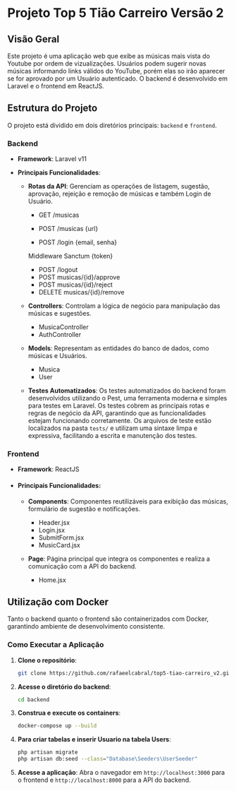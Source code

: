 # Projeto Top 5 Tião Carreiro Versão 2

## Visão Geral
Este projeto é uma aplicação web que exibe as músicas mais vista do Youtube por ordem de vizualizações. Usuários podem sugerir novas músicas informando links válidos do YouTube, porém elas so irão aparecer se for aprovado por um Usuário autenticado. O backend é desenvolvido em Laravel e o frontend em ReactJS.

## Estrutura do Projeto
O projeto está dividido em dois diretórios principais: `backend` e `frontend`.

### Backend
- **Framework**: Laravel v11

- **Principais Funcionalidades**:

  - **Rotas da API**: Gerenciam as operações de listagem, sugestão, aprovação, rejeição e remoção de músicas e também Login de Usuário.
      - GET /musicas
      - POST /musicas {url}

      - POST /login {email, senha}

      Middleware Sanctum {token}
      - POST /logout
      - POST musicas/{id}/approve
      - POST musicas/{id}/reject
      - DELETE musicas/{id}/remove

  - **Controllers**: Controlam a lógica de negócio para manipulação das músicas e sugestões.
      - MusicaController
      - AuthController

  - **Models**: Representam as entidades do banco de dados, como músicas e Usuários.
      - Musica
      - User
  
  - **Testes Automatizados**: Os testes automatizados do backend foram desenvolvidos utilizando o Pest, uma ferramenta moderna e simples para testes em Laravel. Os testes cobrem as principais rotas e regras de negócio da API, garantindo que as funcionalidades estejam funcionando corretamente. Os arquivos de teste estão localizados na pasta `tests/` e utilizam uma sintaxe limpa e expressiva, facilitando a escrita e manutenção dos testes.

### Frontend
- **Framework**: ReactJS

- #### Principais Funcionalidades:

   - **Components**: Componentes reutilizáveis para exibição das músicas, formulário de sugestão e notificações.
      - Header.jsx
      - Login.jsx
      - SubmitForm.jsx  
      - MusicCard.jsx

   - **Page**: Página principal que integra os componentes e realiza a comunicação com a API do backend.
      - Home.jsx

## Utilização com Docker
Tanto o backend quanto o frontend são containerizados com Docker, garantindo ambiente de desenvolvimento consistente.

### Como Executar a Aplicação
1. **Clone o repositório**:
   ```bash
   git clone https://github.com/rafaeelcabral/top5-tiao-carreiro_v2.git
   ```

2. **Acesse o diretório do backend**:
   ```bash
   cd backend
   ```

3. **Construa e execute os containers**:
   ```bash
   docker-compose up --build
   ```

4. **Para criar tabelas e inserir Usuario na tabela Users**:
   ```bash
   php artisan migrate
   php artisan db:seed --class="Database\Seeders\UserSeeder" 
   ```

4. **Acesse a aplicação**:
   Abra o navegador em `http://localhost:3000` para o frontend e `http://localhost:8000` para a API do backend.

